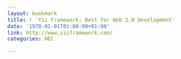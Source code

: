 ```yaml
---
layout: bookmark
title: ! 'Yii Framework: Best for Web 2.0 Development'
date: '1970-01-01T01:00:00+01:00'
link: http://www.yiiframework.com/
categories: HEC

---
```

